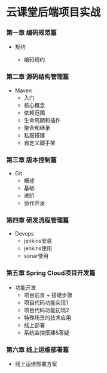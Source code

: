 # 云课堂后端项目实战

### 第一章 编码规范篇

* 规约

  * 编码规约

### 第二章 源码结构管理篇

* Maven
  * 入门
  * 核心概念
  * 依赖范围
  * 生命周期和插件
  * 聚合和继承
  * 私服搭建
  * 自定义脚手架

### 第三章 版本控制篇

* Git
  * 概述
  * 基础
  * 进阶
  * 协作开发

### 第四章 研发流程管理篇

* Devops
  * jenkins安装
  * jenkins使用
  * sonar使用

### 第五章 Spring Cloud项目开发篇

* 功能开发
  * 项目前景 + 搭建步骤
  * 项目代码功能实现1
  * 项目代码功能初现2
  * 特殊场景的技术应用
  * 线上部署
  * 系统监控搭建&答疑

### 第六章 线上运维部署篇

* 线上运维部署方案




